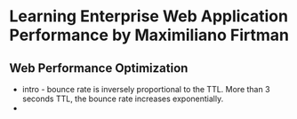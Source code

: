 # Learning Enterprise Web Application Performance by Maximiliano Firtman

## Web Performance Optimization
- intro - bounce rate is inversely proportional to the TTL.  More than 3 seconds TTL, the bounce rate increases exponentially.
- 